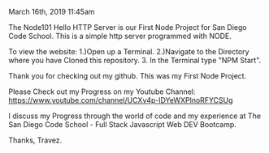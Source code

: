 March 16th, 2019 11:45am

The Node101 Hello HTTP Server is our First Node Project for San Diego Code School.
This is a simple http server programmed with NODE.

To view the website: 
1.)Open up a Terminal. 
2.)Navigate to the Directory where you have Cloned this repository.
3. In the Terminal type "NPM Start".

Thank you for checking out my github.
This was my First Node Project.

Please Check out my Progress on my Youtube Channel:
https://www.youtube.com/channel/UCXv4p-lDYeWXPlnoRFYCSUg

I discuss my Progress through the world of code and my experience 
at The San Diego Code School - Full Stack Javascript Web DEV Bootcamp.

Thanks, Travez.
